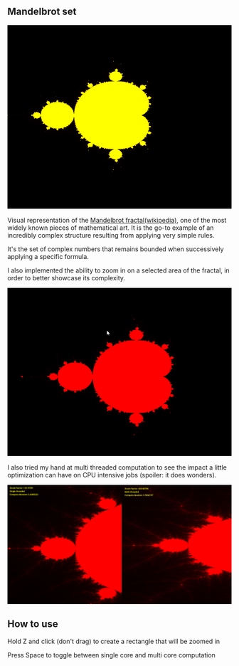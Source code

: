 ## Mandelbrot set

![Mandelbrot fractal in action](https://github.com/RaduHaulica/Mandelbrot-fractal/blob/0dee90d90c6d3b23cb4d887a4ed2277062180a0f/Mandelbrot/media/mandelbrot2.gif)

Visual representation of the [Mandelbrot fractal(wikipedia)](https://en.wikipedia.org/wiki/Mandelbrot_set), one of the most widely known pieces of mathematical art. It is the go-to example of an incredibly complex structure resulting from applying very simple rules.

It's the set of complex numbers that remains bounded when successively applying a specific formula.

I also implemented the ability to zoom in on a selected area of the fractal, in order to better showcase its complexity.

![Mandelbrot zoom](https://github.com/RaduHaulica/Mandelbrot-fractal/blob/1c66d38abdd0e3917d1ec903b86c1886b47105a1/Mandelbrot/media/mandelbrot%20zoom.gif)

I also tried my hand at multi threaded computation to see the impact a little optimization can have on CPU intensive jobs (spoiler: it does wonders).

![Mandelbrot multithreaded vs single threaded](https://github.com/RaduHaulica/Mandelbrot-fractal/blob/1c66d38abdd0e3917d1ec903b86c1886b47105a1/Mandelbrot/media/mandelbrot%20thread%20difference.png)

## How to use

Hold Z and click (don't drag) to create a rectangle that will be zoomed in

Press Space to toggle between single core and multi core computation
